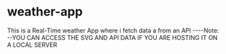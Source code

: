 # weather-app
This is a Real-Time weather App where i fetch data a from an API
----Note:
     --YOU CAN ACCESS THE SVG AND API DATA IF YOU ARE HOSTING IT ON A LOCAL SERVER

